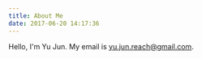 ```yaml
---
title: About Me
date: 2017-06-20 14:17:36
---
```



Hello, I'm Yu Jun. My email is <yu.jun.reach@gmail.com>.
